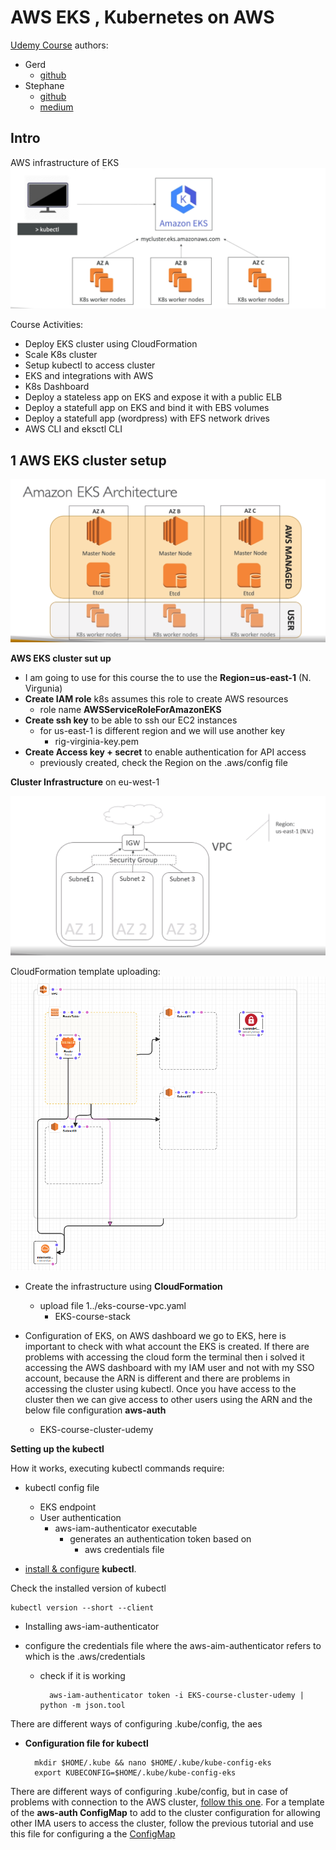 # AWS EKS , Kubernetes on AWS

[Udemy Course](https://www.udemy.com/course/amazon-eks-starter-kubernetes-on-aws/?couponCode=MAY_20_GET_STARTED)
authors:
- Gerd 
    - [github](https://github.com/gkoenig)
- Stephane
    - [github](https://github.com/simplesteph)
    - [medium](https://medium.com/@stephane.maarek)

## Intro
AWS infrastructure of EKS
![EKS](img/eks_intro.png)

Course Activities:
- Deploy EKS cluster using CloudFormation
- Scale K8s cluster
- Setup kubectl to access cluster
- EKS and integrations with AWS
- K8s Dashboard
- Deploy a stateless app on EKS and expose it with a public ELB
- Deploy a statefull app on EKS and bind it with EBS volumes
- Deploy a statefull app (wordpress) with EFS network drives
- AWS CLI and eksctl CLI

## 1 AWS EKS cluster setup

![eks](img/eks_2.png)

**AWS EKS cluster sut up**
- I am going to use for this course the  to use the **Region=us-east-1** (N. Virgunia)
- **Create IAM role** k8s assumes this role to create AWS resources
    - role name **AWSServiceRoleForAmazonEKS**
- **Create ssh key** to be able to ssh our EC2 instances
    - for us-east-1 is different region and we will use another key
        - rig-virginia-key.pem
- **Create Access key + secret** to enable authentication for API access
    - previously created, check the Region on the .aws/config file


**Cluster Infrastructure** on eu-west-1

![EKS](img/eks3.png)

CloudFormation template uploading:
![EKS](img/eks5.png)


- Create the infrastructure using **CloudFormation**
    - upload file 1../eks-course-vpc.yaml
        - EKS-course-stack

- Configuration of EKS, on AWS dashboard we go to EKS, here is important to check with what account the EKS is created. If there are problems with accessing the cloud form the terminal then i solved it accessing the AWS dashboard with my IAM user and not with my SSO account, because the ARN is different and there are problems in accessing the cluster using kubectl. Once you have access to the cluster then we can give access to other users using the ARN and the below file configuration **aws-auth**
    - EKS-course-cluster-udemy


**Setting up the kubectl**

How it works, executing kubectl commands require:

- kubectl config file
    - EKS endpoint
    - User authentication
        - aws-iam-authenticator executable
            - generates an authentication token based on 
                - aws credentials file
    
- [install & configure](https://docs.aws.amazon.com/eks/latest/userguide/install-kubectl.html)  **kubectl**. 


Check the installed version of kubectl
    
    kubectl version --short --client

- Installing aws-iam-authenticator

- configure the credentials file where the aws-aim-authenticator refers to which is the .aws/credentials
    - check if it is working

            aws-iam-authenticator token -i EKS-course-cluster-udemy | python -m json.tool

There are different ways of configuring .kube/config, the aes
- **Configuration file for kubectl**

        mkdir $HOME/.kube && nano $HOME/.kube/kube-config-eks
        export KUBECONFIG=$HOME/.kube/kube-config-eks

There are different ways of configuring .kube/config, but in case of problems with connection to the AWS cluster, [follow this one](https://aws.amazon.com/premiumsupport/knowledge-center/eks-api-server-unauthorized-error/).
For a template of the **aws-auth ConfigMap** to add to the cluster configuration for allowing other IMA users to access the cluster, follow the previous tutorial and use this file for configuring a the [ConfigMap](./1_CloudFormation/aws-auth-configmap.yaml)










